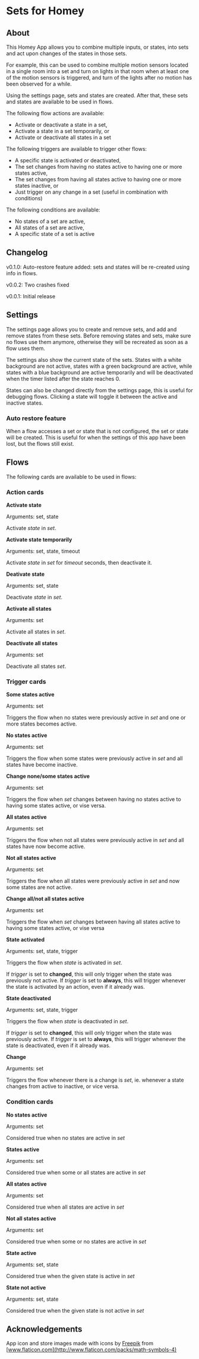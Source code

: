 # Sets for Homey

## About

This Homey App allows you to combine multiple inputs, or states, into sets and act upon changes of the states 
in those sets.

For example, this can be used to combine multiple motion sensors located in a single room into a set and turn on 
lights in that room when at least one of the motion sensors is triggered, and turn of the lights after no motion
has been observed for a while.

Using the settings page, sets and states are created. After that, these sets and states are available to be used
in flows. 

The following flow actions are available:
 
 * Activate or deactivate a state in a set,
 * Activate a state in a set temporarily, or
 * Activate or deactivate all states in a set
 
The following triggers are available to trigger other flows:

 * A specific state is activated or deactivated,
 * The set changes from having no states active to having one or more states active,
 * The set changes from having all states active to having one or more states inactive, or
 * Just trigger on any change in a set (useful in combination with conditions)
  
The following conditions are available:

 * No states of a set are active, 
 * All states of a set are active,
 * A specific state of a set is active
 
## Changelog

v0.1.0: Auto-restore feature added: sets and states will be re-created using info in flows.

v0.0.2: Two crashes fixed

v0.0.1: Initial release

## Settings
 
The settings page allows you to create and remove sets, and add and remove states from these sets. Before removing
states and sets, make sure no flows use them anymore, otherwise they will be recreated as soon as a flow uses them.

The settings also show the current state of the sets. States with a white background are not active, states 
with a green background are active, while states with a blue background are active temporarily and will
be deactivated when the timer listed after the state reaches 0.

States can also be changed directly from the settings page, this is useful for debugging flows. 
Clicking a state will toggle it between the active and inactive states.

### Auto restore feature

When a flow accesses a set or state that is not configured, the set or state will be created. This is useful for when
the settings of this app have been lost, but the flows still exist.
 
## Flows

The following cards are available to be used in flows:

### Action cards

**Activate state**

Arguments: set, state

Activate *state* in *set*.

**Activate state temporarily**

Arguments: set, state, timeout

Activate *state* in *set* for *timeout* seconds, then deactivate it.

**Deativate state**

Arguments: set, state

Deactivate *state* in *set*.
 
**Activate all states**

Arguments: set

Activate all states in *set*.

**Deactivate all states**

Arguments: set

Deactivate all states *set*.

### Trigger cards

**Some states active**

Arguments: set

Triggers the flow when no states were previously active in *set* and one or more states becomes active.

**No states active**

Arguments: set

Triggers the flow when some states were previously active in *set* and all states have become inactive.

**Change none/some states active**

Arguments: set

Triggers the flow when *set* changes between having no states active to having some states active, or vise versa.

**All states active**

Arguments: set

Triggers the flow when not all states were previously active in *set* and all states have now become active.

**Not all states active**

Arguments: set

Triggers the flow when all states were previously active in *set* and now some states are not active.

**Change all/not all states active**

Arguments: set

Triggers the flow when *set* changes between having all states active to having some states active, or vise versa

**State activated**

Arguments: set, state, trigger

Triggers the flow when *state* is activated in *set*. 

If *trigger* is set to **changed**, this will only trigger when the state was previously not active. 
If *trigger* is set to **always**, this will trigger whenever the state is activated by an action, even if it already was.

**State deactivated**

Arguments: set, state, trigger

Triggers the flow when *state* is deactivated in *set*. 

If *trigger* is set to **changed**, this will only trigger when the state was previously active. 
If *trigger* is set to **always**, this will trigger whenever the state is deactivated, even if it already was.

**Change**

Arguments: set

Triggers the flow whenever there is a change is *set*, ie. whenever a state changes from active to inactive, 
or vice versa.

### Condition cards

**No states active**

Arguments: set

Considered true when no states are active in *set*

**States active**

Arguments: set

Considered true when some or all states are active in *set*

**All states active**

Arguments: set

Considered true when all states are active in *set*

**Not all states active**

Arguments: set

Considered true when some or no states are active in *set*

**State active**

Arguments: set, state

Considered true when the given state is active in *set*

**State not active**

Arguments: set, state

Considered true when the given state is not active in *set*

## Acknowledgements

App icon and store images made with icons by [Freepik](http://www.freepik.com/) 
from [www.flaticon.com](http://www.flaticon.com/packs/math-symbols-4) 
